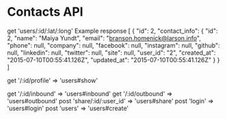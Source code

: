 # Contacts API

get 'users/:id/:lat/:long'
Example response
    [
      {
        "id": 2,
        "contact_info": {
          "id": 2,
          "name": "Maiya Yundt",
          "email": "branson.homenick@larson.info",
          "phone": null,
          "company": null,
          "facebook": null,
          "instagram": null,
          "github": null,
          "linkedin": null,
          "twitter": null,
          "site": null,
          "user_id": "2",
          "created_at": "2015-07-10T00:55:41.126Z",
          "updated_at": "2015-07-10T00:55:41.126Z"
        }
      }
    ]

get '/:id/profile' => 'users#show'

get '/:id/inbound' => 'users#inbound'
get '/:id/outbound' => 'users#outbound'
post 'share/:id/:user_id' => 'users#share'
post 'login' => 'users#login'
post 'users' => 'users#create'
